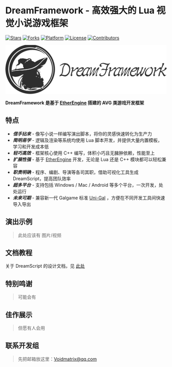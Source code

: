 # DreamFramework - 高效强大的 Lua 视觉小说游戏框架
[![Stars](https://img.shields.io/github/stars/VoidmatrixHeathcliff/Dream.svg?style=flat&labelColor=e49e61)](https://github.com/VoidmatrixHeathcliff/Dream/stargazers)
[![Forks](https://img.shields.io/github/forks/VoidmatrixHeathcliff/Dream.svg?style=flat&labelColor=e49e61)](https://github.com/VoidmatrixHeathcliff/Dream/network/members)
[![Platform](https://img.shields.io/badge/platform-Windows%20%7C%20Mac%20%7C%20Linux%20%7C%20Android%20%7C%20Web-%23989898)](https://en.wikipedia.org/wiki/Cross-platform_software)
[![License](https://img.shields.io/github/license/VoidmatrixHeathcliff/Dream.svg?style=flat&label=license&message=notspecified&labelColor=3f48cc)](https://github.com/VoidmatrixHeathcliff/Dream/blob/main/LICENSE)
[![Contributors](https://img.shields.io/github/contributors/VoidmatrixHeathcliff/Dream)](https://github.com/VoidmatrixHeathcliff/Dream/graphs/contributors)

![DreamFramework](docs/img/title.png)

**DreamFramework 是基于 [EtherEngine](https://github.com/VoidmatrixHeathcliff/EtherEngine) 搭建的 AVG 类游戏开发框架**

## 特点

+ ***信手拈来*** - 像写小说一样编写演出脚本，将你的灵感快速转化为生产力
+ ***简明易学*** - 逻辑及渲染等系统均使用 Lua 脚本开发，并提供大量内置模板，学习和开发成本低
+ ***轻巧高效*** - 框架核心使用 C++ 编写，体积小巧且无臃肿依赖，性能至上
+ ***扩展性强*** - 基于 [EtherEngine](https://github.com/VoidmatrixHeathcliff/EtherEngine) 开发，无论是 Lua 还是 C++ 模块都可以轻松兼容
+ ***职责明确*** - 程序、编剧、导演等各司其职，借助可视化工具生成 DreamScript，提高团队效率
+ ***超多平台*** - 支持包括 Windows / Mac / Android 等多个平台，一次开发，处处运行
+ ***未来可期*** - 兼容新一代 Galgame 标准 [Uni-Gal](https://github.com/Uni-Gal) ，方便在不同开发工具间快速导入导出

## 演出示例

> 此处应该有 图片/视频

## 文档教程

关于 DreamScript 的设计文档，见 [此处](docs/DreamScript_doc.md)

## 特别鸣谢

> 可能会有

## 佳作展示

> 但愿有人会用

## 联系开发组

> 先把邮箱放这里：Voidmatrix@qq.com

